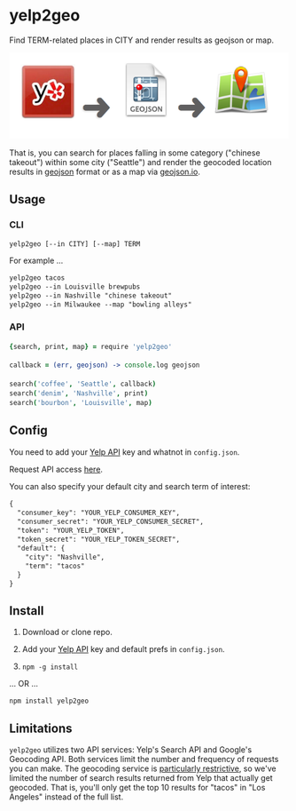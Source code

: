 # yelp2geo

Find TERM-related places in CITY and render results as geojson or map.

![conversion process](images/convert.png)

That is, you can search for places falling in some category ("chinese
takeout") within some city ("Seattle") and render the geocoded location results
in [geojson](http://en.wikipedia.org/wiki/GeoJSON) format or as a map via [geojson.io](http://geojson.io).


## Usage

### CLI

    yelp2geo [--in CITY] [--map] TERM

For example ...

    yelp2geo tacos
    yelp2geo --in Louisville brewpubs
    yelp2geo --in Nashville "chinese takeout"
    yelp2geo --in Milwaukee --map "bowling alleys"

### API

```coffeescript
{search, print, map} = require 'yelp2geo'

callback = (err, geojson) -> console.log geojson

search('coffee', 'Seattle', callback)
search('denim', 'Nashville', print)
search('bourbon', 'Louisville', map)
```

## Config

You need to add your [Yelp API](http://www.yelp.com/developers/getting_started/api_overview) key and whatnot in `config.json`.

Request API access [here](http://www.yelp.com/developers/getting_started/api_access).

You can also specify your default city and search term of interest:

    {
      "consumer_key": "YOUR_YELP_CONSUMER_KEY",
      "consumer_secret": "YOUR_YELP_CONSUMER_SECRET",
      "token": "YOUR_YELP_TOKEN",
      "token_secret": "YOUR_YELP_TOKEN_SECRET",
      "default": {
        "city": "Nashville",
        "term": "tacos"
      }
    }


## Install

1. Download or clone repo.

2. Add your [Yelp API](http://www.yelp.com/developers/getting_started/api_overview) key and default prefs in `config.json`.

3. `npm -g install`

... OR ...

    npm install yelp2geo


## Limitations

`yelp2geo` utilizes two API services: Yelp's Search API and Google's Geocoding API.  Both services limit the number and frequency of requests you can make.  The geocoding service is [particularly restrictive](https://developers.google.com/maps/documentation/geocoding/index#Limits), so we've limited the number of search results returned from Yelp that actually get geocoded.  That is, you'll only get the top 10 results for "tacos" in "Los Angeles" instead of the full list.
